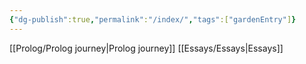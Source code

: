 ```yaml
---
{"dg-publish":true,"permalink":"/index/","tags":["gardenEntry"]}
---
```


[[Prolog/Prolog journey\|Prolog journey]]
[[Essays/Essays\|Essays]]